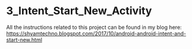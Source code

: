 # 3_Intent_Start_New_Activity

All the instructions related to this project can be found in my blog here:
https://shyamtechno.blogspot.com/2017/10/android-android-intent-and-start-new.html


